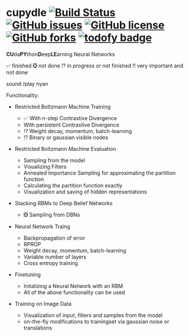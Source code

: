 # cupydle [![Build Status](https://travis-ci.org/lerker/cupydle.svg?branch=master)](https://travis-ci.org/lerker/cupydle) [![GitHub issues](https://img.shields.io/github/issues/lerker/cupydle.svg?style=plastic)](https://github.com/lerker/cupydle/issues) [![GitHub license](https://img.shields.io/badge/license-Apache%202-blue.svg?style=plastic)](https://raw.githubusercontent.com/lerker/cupydle/master/LICENSE) [![GitHub forks](https://img.shields.io/github/forks/lerker/cupydle.svg?style=plastic)](https://github.com/lerker/cupydle/network) [![todofy badge](https://todofy.org/b/lerker/cupydle)](https://todofy.org/r/lerker/cupydle)

**CU**da**PY**thon**D**eep**LE**arning Neural Networks

:white_check_mark: finished
:negative_squared_cross_mark: not done
:interrobang: in progress or not finished
:bangbang: very important and not done

sound /play nyan

Functionality:

- Restricted Boltzmann Machine Training
  - :white_check_mark: With n-step Contrastive Divergence
  - With persistent Contrastive Divergence
  - :interrobang: Weight decay, momentum, batch-learning
  - :interrobang: Binary or gaussian visible nodes

- Restricted Boltzmann Machine Evaluation
  - Sampling from the model
  - Visualizing Filters
  - Annealed Importance Sampling for approximating the partition function
  - Calculating the partition function exactly
  - Visualization and saving of hidden representations

- Stacking RBMs to Deep Belief Networks
  - :negative_squared_cross_mark: Sampling from DBNs


- Neural Network Traing
  - Backpropagation of error
  - RPROP
  - Weight decay, momentum, batch-learning
  - Variable number of layers
  - Cross entropy training

- Finetuning
  - Initalizing a Neural Network with an RBM
  - All of the above functionality can be used

- Training on Image Data
  - Visualization of input, filters and samples from the model
  - on-the-fly modifications to trainingset via gaussian noise or translations
